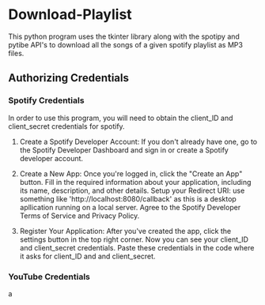 # Download-Playlist
This python program uses the tkinter library along with the spotipy and pytibe API's to download all the songs of a given spotify playlist as MP3 files. 

## Authorizing Credentials

### Spotify Credentials
In order to use this program, you will need to obtain the client_ID and client_secret credentials for spotify. 

1. Create a Spotify Developer Account:
If you don't already have one, go to the Spotify Developer Dashboard and sign in or create a Spotify developer account.

2. Create a New App:
Once you're logged in, click the "Create an App" button.
Fill in the required information about your application, including its name, description, and other details.
Setup your Redirect URI: use something like 'http://localhost:8080/callback' as this is a desktop apllication running on a local server.
Agree to the Spotify Developer Terms of Service and Privacy Policy.

3. Register Your Application:
After you've created the app, click the settings button in the top right corner. Now you can see your client_ID and client_secret credentials. Paste these
credentials in the code where it asks for client_ID and and client_secret.

### YouTube Credentials

a






